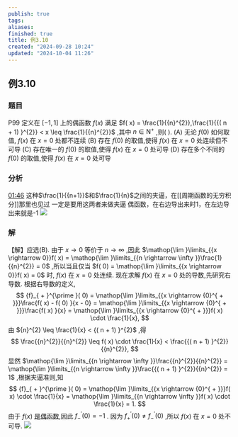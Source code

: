 ```yaml
---
publish: true
tags: 
aliases: 
finished: true
title: 例3.10
created: "2024-09-28 10:24"
updated: "2024-10-04 11:26"
---
```


## 例3.10
### 题目
P99 定义在 $\lbrack {-1,1}\rbrack$ 上的偶函数 $f( x)$ 满足 $f( x) = \frac{1}{{n}^{2}},\frac{1}{{( n + 1) }^{2}} < x \leq \frac{1}{{n}^{2}}$ ,其中 $n \in {\mathrm{N}}^{ + }$ ,则( ).
(A) 无论 $f( 0)$ 如何取值, $f( x)$ 在 $x = 0$ 处都不连续
(B) 存在 $f( 0)$ 的取值,使得 $f( x)$ 在 $x = 0$ 处连续但不可导
(C) 存在唯一的 $f( 0)$ 的取值,使得 $f( x)$ 在 $x = 0$ 处可导
(D) 存在多个不同的 $f( 0)$ 的取值,使得 $f( x)$ 在 $x = 0$ 处可导
### 分析
[01:46](https://www.bilibili.com/video/BV1Yw4m1a757?p=106&t=106.93901#t=01:46.94) 
这种$\frac{1}{{n+1}}$和$\frac{1}{n}$之间的夹逼，在[[周期函数的无穷积分]]那里也见过
一定是要用这两者来做夹逼
偶函数，在右边导出来时1，在左边导出来就是-1
![](https://s3.tebi.io/teyi/202409291712239.webp)
### 解
【解】应选(B).
由于 $x \rightarrow 0$ 等价于 $n \rightarrow \infty$ ,因此 $\mathop{\lim }\limits_{{x \rightarrow 0}}f( x) = \mathop{\lim }\limits_{{n \rightarrow \infty }}\frac{1}{{n}^{2}} = 0$ ,所以当且仅当 $f( 0) = \mathop{\lim }\limits_{{x \rightarrow 0}}f( x) = 0$ 时, $f( x)$ 在 $x = 0$ 处连续.
现在求解 $f( x)$ 在 $x = 0$ 处的导数,先研究右导数.
根据右导数的定义,
$$
{f}_{ + }^{\prime }( 0) = \mathop{\lim }\limits_{{x \rightarrow {0}^{ + }}}\frac{f( x) - f( 0) }{x - 0} = \mathop{\lim }\limits_{{x \rightarrow {0}^{ + }}}\frac{f( x) }{x} = \mathop{\lim }\limits_{{x \rightarrow {0}^{ + }}}f( x) \cdot \frac{1}{x},
$$
由 ${n}^{2} \leq \frac{1}{x} < {( n + 1) }^{2}$ ,得
$$
\frac{{n}^{2}}{{n}^{2}} \leq f( x) \cdot \frac{1}{x} < \frac{{( n + 1) }^{2}}{{n}^{2}},
$$
显然 $\mathop{\lim }\limits_{{n \rightarrow \infty }}\frac{{n}^{2}}{{n}^{2}} = \mathop{\lim }\limits_{{n \rightarrow \infty }}\frac{{( n + 1) }^{2}}{{n}^{2}} = 1$ ,根据夹逼准则,知
$$
{f}_{ + }^{\prime }( 0) = \mathop{\lim }\limits_{{x \rightarrow {0}^{ + }}}f( x) \cdot \frac{1}{x} = \mathop{\lim }\limits_{{n \rightarrow \infty }}f( x) \cdot \frac{1}{x} = 1.
$$
由于 $f( x)$ [是偶函数](https://www.bilibili.com/video/BV1hz421i7wg?t=1807.7),因此 ${f}_{ - }^{\prime }( 0) = - 1$ .
因为 ${f}_{ + }^{\prime }( 0) \neq {f}_{ - }^{\prime }( 0)$ ,所以 $f( x)$ 在 $x = 0$ 处不可导.
![](https://img.hwenyi.live/202410041922423.webp)
